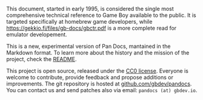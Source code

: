 This document, started in early 1995, is considered the single most comprehensive technical reference to Game Boy available to the public. It is targeted specifically at homebrew game developers, while https://gekkio.fi/files/gb-docs/gbctr.pdf is a more complete read for emulator developement.

This is a new, experimental version of Pan Docs, mantained in the Markdown format. To learn more about the history and the mission of the project, check the [README](https://github.com/gbdev/pandocs#history).

This project is open source, released under the [CC0 license](https://raw.githubusercontent.com/gbdev/pandocs/develop/LICENSE). Everyone is welcome to contribute, provide feedback and propose additions or improvements. The git repository is hosted at [github.com/gbdev/pandocs](https://github.com/gbdev/pandocs). You can contact us and send patches also via email: `pandocs (at) gbdev.io`.


